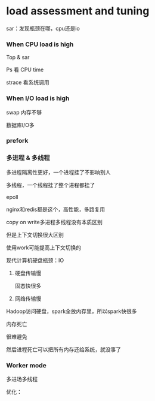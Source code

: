 # load assessment and tuning

sar：发现瓶颈在哪，cpu还是io

### When CPU load is high

Top & sar

Ps 看 CPU time

strace 看系统调用

### When I/O load is high

swap 内存不够

数据库I/O多

### prefork

### 多进程 & 多线程

多进程隔离性更好，一个进程挂了不影响别人

多线程，一个线程挂了整个进程都挂了

epoll

nginx和redis都是这个，高性能，多路复用

copy on write多进程多线程没有本质区别

但是上下文切换很大区别

使用work可能提高上下文切换的

现代计算机硬盘瓶颈：IO

1. 硬盘传输慢

   固态快很多

2. 网络传输慢

Hadoop访问硬盘，spark全放内存里，所以spark快很多

内存死亡

很难避免

然后进程死亡可以把所有内存还给系统，就没事了

### Worker mode

多进场多线程

优化：

